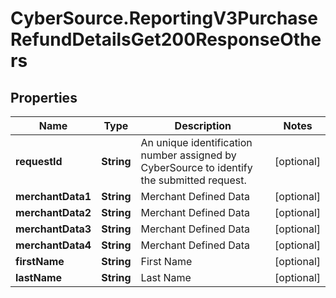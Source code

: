 # CyberSource.ReportingV3PurchaseRefundDetailsGet200ResponseOthers

## Properties
Name | Type | Description | Notes
------------ | ------------- | ------------- | -------------
**requestId** | **String** | An unique identification number assigned by CyberSource to identify the submitted request. | [optional] 
**merchantData1** | **String** | Merchant Defined Data | [optional] 
**merchantData2** | **String** | Merchant Defined Data | [optional] 
**merchantData3** | **String** | Merchant Defined Data | [optional] 
**merchantData4** | **String** | Merchant Defined Data | [optional] 
**firstName** | **String** | First Name | [optional] 
**lastName** | **String** | Last Name | [optional] 


